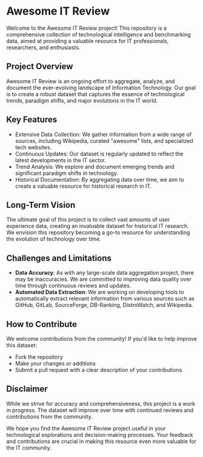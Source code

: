 # Awesome IT Review

Welcome to the Awesome IT Review project! This repository is a comprehensive collection of technological intelligence and benchmarking data, aimed at providing a valuable resource for IT professionals, researchers, and enthusiasts.

## Project Overview

Awesome IT Review is an ongoing effort to aggregate, analyze, and document the ever-evolving landscape of Information Technology. Our goal is to create a robust dataset that captures the essence of technological trends, paradigm shifts, and major evolutions in the IT world.

## Key Features

- Extensive Data Collection: We gather information from a wide range of sources, including Wikipedia, curated "awesome" lists, and specialized tech websites.
- Continuous Updates: Our dataset is regularly updated to reflect the latest developments in the IT sector.
- Trend Analysis: We explore and document emerging trends and significant paradigm shifts in technology.
- Historical Documentation: By aggregating data over time, we aim to create a valuable resource for historical research in IT.

## Long-Term Vision

The ultimate goal of this project is to collect vast amounts of user experience data, creating an invaluable dataset for historical IT research. We envision this repository becoming a go-to resource for understanding the evolution of technology over time.

## Challenges and Limitations

- **Data Accuracy**: As with any large-scale data aggregation project, there may be inaccuracies. We are committed to improving data quality over time through continuous reviews and updates.
- **Automated Data Extraction**: We are working on developing tools to automatically extract relevant information from various sources such as GitHub, GitLab, SourceForge, DB-Ranking, DistroWatch, and Wikipedia.

## How to Contribute

We welcome contributions from the community! If you'd like to help improve this dataset:

- Fork the repository
- Make your changes or additions
- Submit a pull request with a clear description of your contributions

## Disclaimer

While we strive for accuracy and comprehensiveness, this project is a work in progress. The dataset will improve over time with continued reviews and contributions from the community.

We hope you find the Awesome IT Review project useful in your technological explorations and decision-making processes. Your feedback and contributions are crucial in making this resource even more valuable for the IT community.
